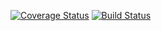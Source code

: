 [![Coverage Status](https://coveralls.io/repos/github/seanpanpan321/CS6063_HW1/badge.svg?branch=)](https://coveralls.io/github/seanpanpan321/CS6063_HW1?branch=)
[![Build Status](https://app.travis-ci.com/seanpanpan321/CS6063_HW1.svg?branch=main)](https://app.travis-ci.com/seanpanpan321/CS6063_HW1)
